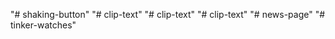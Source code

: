 "# shaking-button" 
"# clip-text" 
"# clip-text" 
"# clip-text" 
"# news-page" 
"# tinker-watches" 
